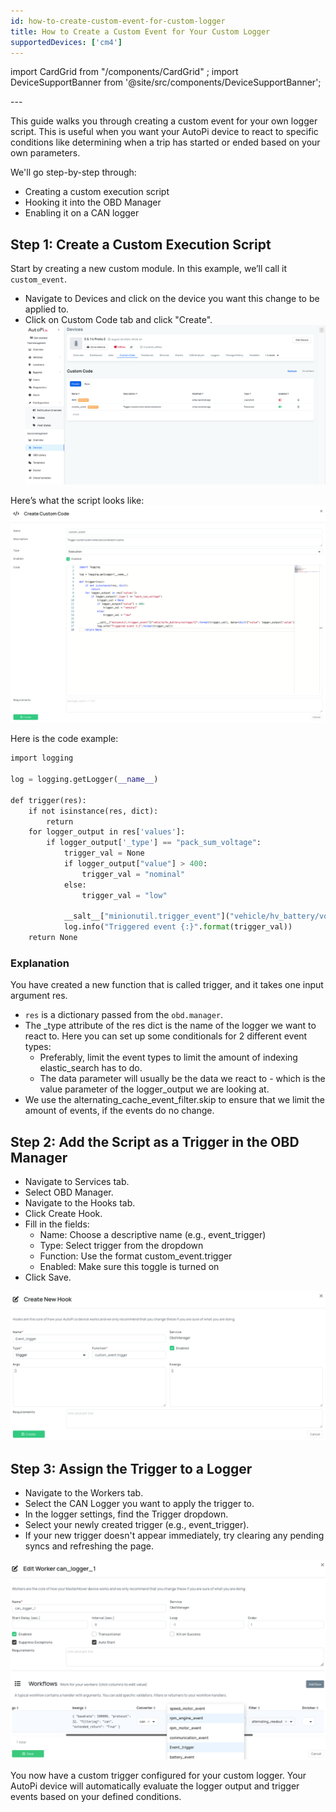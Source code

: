 ```yaml
---
id: how-to-create-custom-event-for-custom-logger
title: How to Create a Custom Event for Your Custom Logger
supportedDevices: ['cm4']
---
```

import CardGrid from "/components/CardGrid" ;
import DeviceSupportBanner from '@site/src/components/DeviceSupportBanner';

<DeviceSupportBanner supported={frontMatter.supportedDevices} />
---

This guide walks you through creating a custom event for your own logger script. This is useful when you want your AutoPi device to react to specific conditions like determining when a trip has started or ended based on your own parameters.

We'll go step-by-step through:
* Creating a custom execution script
* Hooking it into the OBD Manager
* Enabling it on a CAN logger


## Step 1: Create a Custom Execution Script
Start by creating a new custom module. In this example, we’ll call it `custom_event`.
* Navigate to Devices and click on the device you want this change to be applied to. 
* Click on Custom Code tab and click "Create". 
![Custom Code tab](/img/guides/custom_event/custom_event.png)

Here’s what the script looks like:
![Custom Code creation](/img/guides/custom_event/create_custom_code.png)

Here is the code example: 

```python
import logging
  
log = logging.getLogger(__name__)
  
def trigger(res):
    if not isinstance(res, dict):
        return 
    for logger_output in res['values']:
        if logger_output['_type'] == "pack_sum_voltage":
            trigger_val = None
            if logger_output["value"] > 400:
                trigger_val = "nominal"
            else:
                trigger_val = "low"
  
            __salt__["minionutil.trigger_event"]("vehicle/hv_battery/voltage/{}".format(trigger_val), data=(dict({"value": logger_output['value']}, **{"_alternating_cache_event_filter.skip": True})))
            log.info("Triggered event {:}".format(trigger_val))
    return None
```

### Explanation
You have created a new function that is called trigger, and it takes one input argument res. 
* `res` is a dictionary passed from the `obd.manager`. 
* The _type attribute of the res dict is the name of the logger we want to react to. Here you can set up some conditionals for 2 different event types: 
    * Preferably, limit the event types to limit the amount of indexing elastic_search has to do.
    * The data parameter will usually be the data we react to - which is the value parameter of the logger_output we are looking at. 
* We use the alternating_cache_event_filter.skip to ensure that we limit the amount of events, if the events do no change. 


## Step 2: Add the Script as a Trigger in the OBD Manager
* Navigate to Services tab. 
* Select OBD Manager.
* Navigate to the Hooks tab.
* Click Create Hook.
* Fill in the fields:
    * Name: Choose a descriptive name (e.g., event_trigger)
    * Type: Select trigger from the dropdown
    * Function: Use the format custom_event.trigger
    * Enabled: Make sure this toggle is turned on
* Click Save.

![Create Hook event_trigger](/img/guides/custom_event/create_hook.png)

## Step 3: Assign the Trigger to a Logger
* Navigate to the Workers tab.
* Select the CAN Logger you want to apply the trigger to.
* In the logger settings, find the Trigger dropdown.
* Select your newly created trigger (e.g., event_trigger).
* If your new trigger doesn't appear immediately, try clearing any pending syncs and refreshing the page.

![Create Worker can_logger_1](/img/guides/custom_event/create_worker.png)

You now have a custom trigger configured for your custom logger. Your AutoPi device will automatically evaluate the logger output and trigger events based on your defined conditions.
